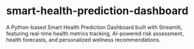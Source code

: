 # smart-health-prediction-dashboard
A Python-based Smart Health Prediction Dashboard built with Streamlit, featuring real-time health metrics tracking, AI-powered risk assessment, health forecasts, and personalized wellness recommendations.
